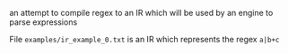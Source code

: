 an attempt to compile regex to an IR which will be used by an engine to parse expressions

File ``examples/ir_example_0.txt`` is an IR which represents the regex ``a|b+c``
